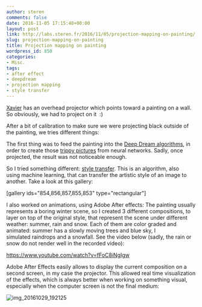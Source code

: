 ```yaml
---
author: steren
comments: false
date: 2016-11-05 17:15:48+00:00
layout: post
link: http://labs.steren.fr/2016/11/05/projection-mapping-on-painting/
slug: projection-mapping-on-painting
title: Projection mapping on painting
wordpress_id: 850
categories:
- Misc.
tags:
- after effect
- deepdream
- projection mapping
- style transfer
---
```


[Xavier](https://twitter.com/xdoremus) has an overhead projector which points toward a painting on a wall. So obviously, we had to project on it  :)

After a bit of calibration to make sure we were projecting black outside of the painting, we tries different things:

The first thing was to feed the painting into the [Deep Dream algorithms](http://deepdreamgenerator.com/generator), in order to create those [trippy pictures](https://en.wikipedia.org/wiki/DeepDream) from neural networks. Sadly, once projected, the result was not noticeable enough.

So I tried something different: [style transfer](http://deepdreamgenerator.com/generator-style). This is an algorithm, also using machine learning, that can transfer the artistic style of an image to another. Take a look at this gallery:

[gallery ids="854,856,857,855,853" type="rectangular"]

I also worked on animations, using Adobe After effects: The painting usually represents a boring winter scene, so I created 3 different compositions, to layer on top of the original style, that represent the scene under different weather: summer, rain and snow. Each of them are color graded and animated: summer has a slowly moving trees and blue sky, I simulated raindrops and a snowfall. See the video below (sadly, the rain or snow do not render well in the recorded video):

https://www.youtube.com/watch?v=fFoC8iNgIgw

Adobe After Effects easily allows to display the current composition on a second screen, in my case the projector. This allowed real time visualization of the effects, which is always better when working on something visual, especially when the computer screen is not the final medium:

![img_20161029_192125](https://sterenlabs.files.wordpress.com/2016/11/img_20161029_192125.jpg?w=1536)
